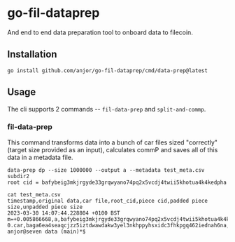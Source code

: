 # go-fil-dataprep

And end to end data preparation tool to onboard data to filecoin. 

## Installation

```
go install github.com/anjor/go-fil-dataprep/cmd/data-prep@latest
```

## Usage

The cli supports 2 commands -- `fil-data-prep` and `split-and-commp`.

### fil-data-prep

This command transforms data into a bunch of car files sized "correctly" (target size provided as an input), calculates commP and saves all of this data in a metadata file.

```
data-prep dp --size 1000000 --output a --metadata test_meta.csv subdir2
root cid = bafybeig3mkjrgyde33grqwyano74pq2x5vcdj4twii5khotua4k4kedpha
```

```
cat test_meta.csv
timestamp,original data,car file,root_cid,piece cid,padded piece size,unpadded piece size
2023-03-30 14:07:44.228804 +0100 BST m=+0.005866668,a,bafybeig3mkjrgyde33grqwyano74pq2x5vcdj4twii5khotua4k4kedpha,a-0.car,baga6ea4seaqcjzz5iztdwawdakw3yel3nkhppyhsxidc3fhkpgq462iednah6na,1024,1016
anjor@seven data (main)*$
```
